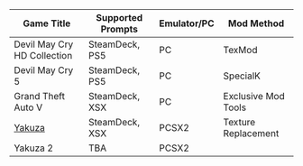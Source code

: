 
| Game Title | Supported Prompts | Emulator/PC | Mod Method |
| ---------- | ----------------- | ----------- | --- |
| Devil May Cry HD Collection   | SteamDeck, PS5 | PC | TexMod
| Devil May Cry 5  | SteamDeck, PS5 | PC | SpecialK
| Grand Theft Auto V   | SteamDeck, XSX | PC | Exclusive Mod Tools
| [Yakuza](https://github.com/TheAPBProject/TheAPBProject/releases/tag/Yakuza)   | SteamDeck, XSX | PCSX2 | Texture Replacement
| Yakuza 2 | TBA           | PCSX2
